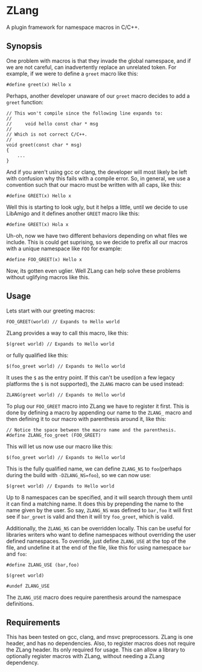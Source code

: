 ZLang
=====

A plugin framework for namespace macros in C/C++. 

Synopsis
--------

One problem with macros is that they invade the global namespace, and if we are not careful, can inadvertently replace an unrelated token. For example, if we were to define a `greet` macro like this:

    #define greet(x) Hello x

Perhaps, another developer unaware of our `greet` macro decides to add a `greet` function:

    // This won't compile since the following line expands to:
    //
    //     void hello const char * msg
    // 
    // Which is not correct C/C++.
    //
    void greet(const char * msg)
    {
        ...
    }

And if you aren't using gcc or clang, the developer will most likely be left with confusion why this fails with a compile error. So, in general, we use a convention such that our macro must be written with all caps, like this:

    #define GREET(x) Hello x

Well this is starting to look ugly, but it helps a little, until we decide to use LibAmigo and it defines another `GREET` macro like this:

    #define GREET(x) Hola x

Uh-oh, now we have two different behaviors depending on what files we include. This is could get suprising, so we decide to prefix all our macros with a unique namespace like `FOO` for example:

    #define FOO_GREET(x) Hello x

Now, its gotten even uglier. Well ZLang can help solve these problems without uglifying macros like this.

Usage
-----

Lets start with our greeting macros:

    FOO_GREET(world) // Expands to Hello world

ZLang provides a way to call this macro, like this:

    $(greet world) // Expands to Hello world

or fully qualified like this:

    $(foo_greet world) // Expands to Hello world

It uses the `$` as the entry point. If this can't be used(on a few legacy platforms the `$` is not supported), the `ZLANG` macro can be used instead:

    ZLANG(greet world) // Expands to Hello world

To plug our `FOO_GREET` macro into ZLang we have to register it first. This is done by defining a macro by appending our name to the `ZLANG_` macro and then defining it to our macro with parenthesis around it, like this:

    // Notice the space between the macro name and the parenthesis.
    #define ZLANG_foo_greet (FOO_GREET)

This will let us now use our macro like this:

    $(foo_greet world) // Expands to Hello world

This is the fully qualified name, we can define `ZLANG_NS` to `foo`(perhaps during the build with `-DZLANG_NS=foo`), so we can now use:

    $(greet world) // Expands to Hello world

Up to 8 namespaces can be specified, and it will search through them until it can find a matching name. It does this by prepending the name to the name given by the user. So say, `ZLANG_NS` was defined to `bar,foo` it will first see if `bar_greet` is valid and then it will try `foo_greet`, which is valid.

Additionally, the `ZLANG_NS` can be overridden locally. This can be useful for libraries writers who want to define namespaces without overriding the user defined namespaces. To override, just define `ZLANG_USE` at the top of the file, and undefine it at the end of the file, like this for using namespace `bar` and `foo`:

    #define ZLANG_USE (bar,foo)

    $(greet world)

    #undef ZLANG_USE

The `ZLANG_USE` macro does require parenthesis around the namespace definitions. 

Requirements
------------

This has been tested on gcc, clang, and msvc preprocessors. ZLang is one header, and has no dependencies. Also, to register macros does not require the ZLang header. Its only required for usage. This can allow a library to optionally register macros with ZLang, without needing a ZLang dependency.
